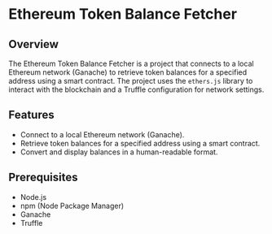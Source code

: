 # Ethereum Token Balance Fetcher

## Overview
The Ethereum Token Balance Fetcher is a project that connects to a local Ethereum network (Ganache) to retrieve token balances for a specified address using a smart contract. The project uses the `ethers.js` library to interact with the blockchain and a Truffle configuration for network settings.

## Features
- Connect to a local Ethereum network (Ganache).
- Retrieve token balances for a specified address using a smart contract.
- Convert and display balances in a human-readable format.

## Prerequisites
- Node.js
- npm (Node Package Manager)
- Ganache
- Truffle